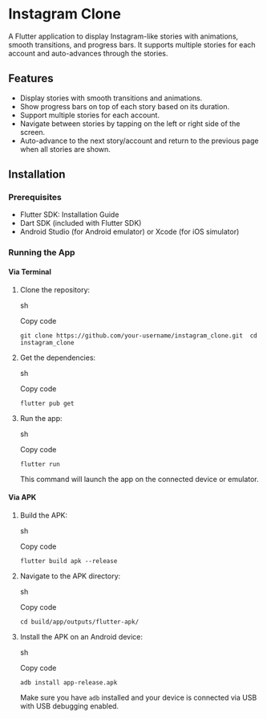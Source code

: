 # Instagram Clone

A Flutter application to display Instagram-like stories with animations, smooth transitions, and progress bars. It supports multiple stories for each account and auto-advances through the stories.

## Features

- Display stories with smooth transitions and animations.
- Show progress bars on top of each story based on its duration.
- Support multiple stories for each account.
- Navigate between stories by tapping on the left or right side of the screen.
- Auto-advance to the next story/account and return to the previous page when all stories are shown.

## Installation

### Prerequisites

- Flutter SDK: Installation Guide
- Dart SDK (included with Flutter SDK)
- Android Studio (for Android emulator) or Xcode (for iOS simulator)

### Running the App

#### Via Terminal

1.  Clone the repository:

    sh

    Copy code

    `git clone https://github.com/your-username/instagram_clone.git 
cd instagram_clone`

2.  Get the dependencies:

    sh

    Copy code

    `flutter pub get`

3.  Run the app:

    sh

    Copy code

    `flutter run`

    This command will launch the app on the connected device or emulator.

#### Via APK

1.  Build the APK:

    sh

    Copy code

    `flutter build apk --release`

2.  Navigate to the APK directory:

    sh

    Copy code

    `cd build/app/outputs/flutter-apk/`

3.  Install the APK on an Android device:

    sh

    Copy code

    `adb install app-release.apk`

    Make sure you have `adb` installed and your device is connected via USB with USB debugging enabled.
